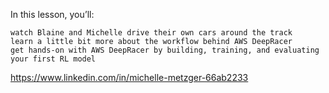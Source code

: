 In this lesson, you’ll:

    watch Blaine and Michelle drive their own cars around the track
    learn a little bit more about the workflow behind AWS DeepRacer
    get hands-on with AWS DeepRacer by building, training, and evaluating your first RL model







https://www.linkedin.com/in/michelle-metzger-66ab2233


